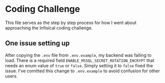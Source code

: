 # Coding Challenge

This file serves as the step by step process for how I went about approaching the Infisical coding challenge.

## One issue setting up

After copying the `.env` file from `.env.example`, my backend was failing to load. There is a required field `ENABLE_MSSQL_SECRET_ROTATION_ENCRYPT` that needs an enum value of `true` or `false`. Simply setting it to `false` fixed the issue. I've comitted this change to `.env.example` to avoid confusion for other users.
